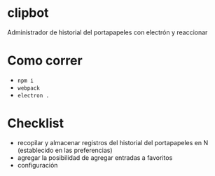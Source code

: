 # clipbot
Administrador de historial del portapapeles con electrón y reaccionar

# Como correr
- `npm i`
- `webpack`
- `electron .`

# Checklist

- recopilar y almacenar registros del historial del portapapeles en N (establecido en las preferencias)
- agregar la posibilidad de agregar entradas a favoritos
- configuración
